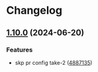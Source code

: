 # Changelog

## [1.10.0](https://github.com/parthpatel16/poc-release-please/compare/kubernetes-policies-v1.9.0...kubernetes-policies-v1.10.0) (2024-06-20)


### Features

* skp pr config take-2 ([4887135](https://github.com/parthpatel16/poc-release-please/commit/488713541c908da76f634c41c237e60fa78090be))
